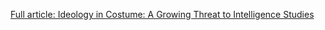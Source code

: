 
[Full article: Ideology in Costume: A Growing Threat to Intelligence Studies](https://www.tandfonline.com/doi/full/10.1080/08850607.2023.2254490)
